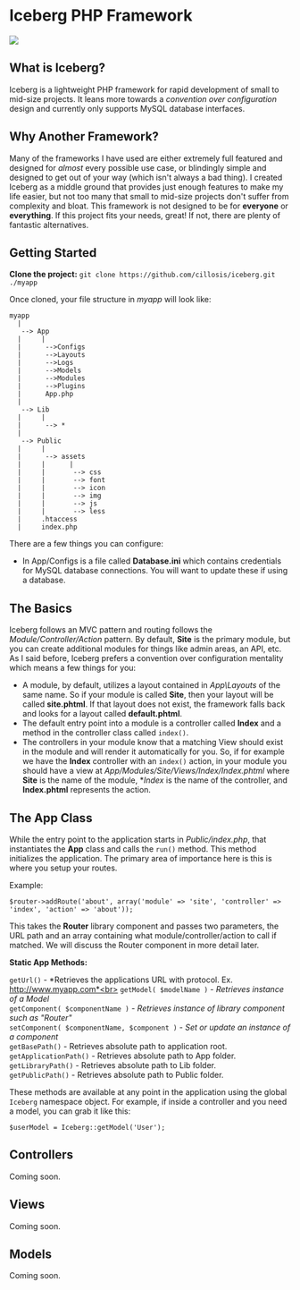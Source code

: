 # Iceberg PHP Framework

<img src="https://raw.github.com/cillosis/iceberg/master/Public/assets/img/iceberg.png">

What is Iceberg?
----------------

Iceberg is a lightweight PHP framework for rapid development of small to mid-size projects. It leans more towards a *convention over configuration* design and currently only supports MySQL database interfaces. 

Why Another Framework?
----------------------

Many of the frameworks I have used are either extremely full featured and designed for *almost* every possible use case, or blindingly simple and designed to get out of your way (which isn't always a bad thing). I created Iceberg as a middle ground that provides just enough features to make my life easier, but not too many that small to mid-size projects don't suffer from complexity and bloat. This framework is not designed to be for **everyone** or **everything**. If this project fits your needs, great! If not, there are plenty of fantastic alternatives.

Getting Started
---------------

**Clone the project:** 
 ```git clone https://github.com/cillosis/iceberg.git ./myapp```

Once cloned, your file structure in *myapp* will look like:

    myapp  
      |
       --> App
      |     |
      |      -->Configs
      |      -->Layouts
      |      -->Logs
      |      -->Models
      |      -->Modules
      |      -->Plugins
      |      App.php
      |
       --> Lib
      |     |
      |      --> *
      |
       --> Public
      |     |
      |      --> assets
      |     |      |
      |     |       --> css
      |     |       --> font
      |     |       --> icon
      |     |       --> img
      |     |       --> js
      |     |       --> less
      |     .htaccess
      |     index.php

There are a few things you can configure:

- In App/Configs is a file called **Database.ini** which contains credentials for MySQL database connections. You will want to update these if using a database.

The Basics
----------

Iceberg follows an MVC pattern and routing follows the *Module/Controller/Action* pattern. By default, **Site** is the primary module, but you can create additional modules for things like admin areas, an API, etc. As I said before, Iceberg prefers a convention over configuration mentality which means a few things for you:

- A module, by default, utilizes a layout contained in *App\Layouts* of the same name. So if your module is called **Site**, then your layout will be called **site.phtml**. If that layout does not exist, the framework falls back and looks for a layout called **default.phtml**.
- The default entry point into a module is a controller called **Index** and a method in the controller class called `index()`.
- The controllers in your module know that a matching View should exist in the module and will render it automatically for you. So, if for example we have the **Index** controller with an `index()` action, in your module you should have a view at *App/Modules/Site/Views/Index/Index.phtml* where **Site** is the name of the module, **Index* is the name of the controller, and **Index.phtml** represents the action.

The App Class
-------------

While the entry point to the application starts in *Public/index.php*, that instantiates the **App** class and calls the `run()` method. This method initializes the application. The primary area of importance here is this is where you setup your routes.

Example:

`$router->addRoute('about', array('module' => 'site', 'controller' => 'index', 'action' => 'about'));`

This takes the **Router** library component and passes two parameters, the URL path and an array containing what module/controller/action to call if matched. We will discuss the Router component in more detail later.

**Static App Methods:**

`getUrl()` - *Retrieves the applications URL with protocol. Ex. http://www.myapp.com*<br> 
`getModel( $modelName )` - *Retrieves instance of a Model*<br>
`getComponent( $componentName )` - *Retrieves instance of library component such as "Router"*<br>
`setComponent( $componentName, $component )` - *Set or update an instance of a component*<br>
`getBasePath()` - Retrieves absolute path to application root.<br>
`getApplicationPath()` - Retrieves absolute path to App folder.<br>
`getLibraryPath()` - Retrieves absolute path to Lib folder.<br>
`getPublicPath()` - Retrieves absolute path to Public folder.<br>

These methods are available at any point in the application using the global `Iceberg` namespace object. For example, if inside a controller and you need a model, you can grab it like this:

    $userModel = Iceberg::getModel('User');

Controllers
-----------

Coming soon.

Views
-----------

Coming soon.

Models
-----------

Coming soon.


